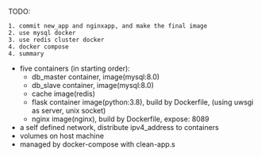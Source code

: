 TODO:

    1. commit new_app and nginxapp, and make the final image
    2. use mysql docker
    3. use redis cluster docker
    4. docker compose
    4. summary


* five containers (in starting order):
    + db_master container, image(mysql:8.0)
    + db_slave container, image(mysql:8.0)
    + cache image(redis)
    + flask container image(python:3.8), build by Dockerfile, (using uwsgi as server, unix socket)
    + nginx image(nginx), build by Dockerfile, expose: 8089
* a self defined network, distribute ipv4_address to containers
* volumes on host machine
* managed by docker-compose with clean-app.s